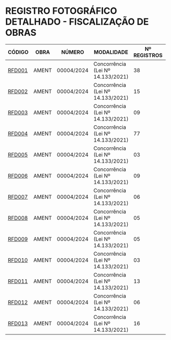 # REGISTRO FOTOGRÁFICO DETALHADO - FISCALIZAÇÃO DE OBRAS

| CÓDIGO | OBRA | NÚMERO | MODALIDADE | Nº REGISTROS | DATA |
|---|---|---|---|---|---|
| [RFD001](./rfd001-ament-01-04-25/) | AMENT | 00004/2024 | Concorrência (Lei Nº 14.133/2021) | 38 | 01/04/25 |
| [RFD002](./rfd002-ament-14-04-25/) | AMENT | 00004/2024 | Concorrência (Lei Nº 14.133/2021) | 15 | 14/04/25 |
| [RFD003](./rfd003-ament-22-04-25/) | AMENT | 00004/2024 | Concorrência (Lei Nº 14.133/2021) | 09 | 22/04/25 |
| [RFD004](./rfd004-ament-28-05-25/) | AMENT | 00004/2024 | Concorrência (Lei Nº 14.133/2021) | 77 | 28/05/25 |
| [RFD005](./rfd005-ament-02-06-25/) | AMENT | 00004/2024 | Concorrência (Lei Nº 14.133/2021) | 03 | 02/06/25 |
| [RFD006](./rfd006-ament-06-06-25/) | AMENT | 00004/2024 | Concorrência (Lei Nº 14.133/2021) | 09 | 06/06/25 |
| [RFD007](./rfd007-ament-09-06-25/) | AMENT | 00004/2024 | Concorrência (Lei Nº 14.133/2021) | 06 | 09/06/25 |
| [RFD008](./rfd008-ament-16-06-25/) | AMENT | 00004/2024 | Concorrência (Lei Nº 14.133/2021) | 05 | 16/06/25 |
| [RFD009](./rfd009-ament-03-07-25/) | AMENT | 00004/2024 | Concorrência (Lei Nº 14.133/2021) | 05 | 03/07/25 |
| [RFD010](./rfd010-ament-11-07-25/) | AMENT | 00004/2024 | Concorrência (Lei Nº 14.133/2021) | 03 | 11/07/25 |
| [RFD011](./rfd011-ament-18-07-25/) | AMENT | 00004/2024 | Concorrência (Lei Nº 14.133/2021) | 13 | 18/07/25 |
| [RFD012](./rfd012-ament-21-07-25/) | AMENT | 00004/2024 | Concorrência (Lei Nº 14.133/2021) | 06 | 21/07/25 |
| [RFD013](./rfd013-ament-31-07-25/) | AMENT | 00004/2024 | Concorrência (Lei Nº 14.133/2021) | 16 | 31/07/25 |